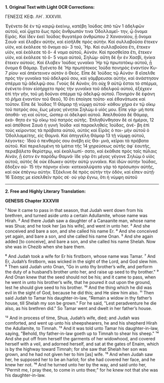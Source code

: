 **1. Original Text with Light OCR Corrections:**

ΓΕΝΕΣΙΣ
ΚΕΦ. ΛΗ´. XXXVIII.

Ἐγένετο δὲ ἐν τῷ καιρῷ ἐκείνῳ, κατέβη Ἰούδας ἀπὸ τῶν 1
ἀδελφῶν αὐτοῦ, καὶ ᾤχετο ἕως πρὸς ἄνθρωπόν τινα Ὀδολλαμεῖ-
την, ᾧ ὄνομα Εἰράς. Καὶ ἴδεν ἐκεῖ Ἰούδας θυγατέρα ἀνθρώπου 2
Χαναναίου, ᾗ ὄνομα Σαυά· καὶ ἔλαβεν αὐτήν, καὶ εἰσῆλθε πρὸς
αὐτήν. Καὶ συλλαβοῦσα ἔτεκεν υἱόν, καὶ ἐκάλεσε τὸ ὄνομα αὐ- 3
τοῦ, Ἤρ. Καὶ συλλαβοῦσα ἔτι, ἔτεκεν υἱόν, καὶ ἐκάλεσε τὸ ὄ- 4
νομα αὐτοῦ, Αὐνάν. Καὶ προσθεῖσα ἔτι, ἔτεκεν υἱόν, καὶ ἐκάλεσε τὸ ὄ- 5
νομα αὐτοῦ, Σηλώμ· αὕτη δὲ ἦν ἐν Χασβί, ἡνίκα ἔτεκεν αὐτούς.
Καὶ ἔλαβεν Ἰούδας γυναῖκα Ἤρ τῷ πρωτοτόκῳ αὐτοῦ, ᾗ ὄνομα 6
Θάμαρ. Ἐγένετο δὲ Ἤρ πρωτότοκος Ἰούδα πονηρὸς ἐναντίον Κυ- 7
ρίου· καὶ ἀπέκτεινεν αὐτὸν ὁ Θεός. Εἶπε δὲ Ἰούδας τῷ Αὐνάν· 8
εἴσελθε πρὸς τὴν γυναῖκα τοῦ ἀδελφοῦ σου, καὶ γάμβρευσαι αὐτήν,
καὶ ἀνάστησον σπέρμα τῷ ἀδελφῷ σου. Γνοὺς δὲ Αὐνάν, ὅτι οὐχ 9
αὐτῷ ἔσται τὸ σπέρμα, ἐγένετο ὅταν εἰσήρχετο πρὸς τὴν γυναῖκα
τοῦ ἀδελφοῦ αὐτοῦ, ἐξέχεεν ἐπὶ τὴν γῆν, τοῦ μὴ δοῦναι σπέρμα
τῷ ἀδελφῷ αὐτοῦ. Πονηρὸν δὲ ἐφάνη τὸ ῥῆμα ἐναντίον τοῦ Θεοῦ, 10
ὅτι ἐποίησε τοῦτο· καὶ ἐθανάτωσε καὶ τοῦτον. Εἶπε δὲ Ἰούδας 11
Θάμαρ τῇ νύμφῃ αὐτοῦ· κάθου χήρα ἐν τῷ οἴκῳ τοῦ πατρός σου,
ἕως μέγας γένηται Σηλὼμ ὁ υἱός μου. Εἶπε γάρ· μή ποτε ἀποθά-
νῃ καὶ οὗτος, ὥσπερ οἱ ἀδελφοὶ αὐτοῦ. Ἀπελθοῦσα δὲ Θάμαρ, ἐκά-
θητο ἐν τῷ οἴκῳ τοῦ πατρός αὐτῆς. Ἐπληθύνθησαν δὲ αἱ ἡμέραι, 12
καὶ ἀπέθανε Σαυά ἡ γυνὴ Ἰούδα· καὶ παρακληθεὶς Ἰούδας, ἀνέ-
βη ἐπὶ τοὺς κείροντας τὰ πρόβατα αὐτοῦ, αὐτὸς καὶ Εἰρὰς ὁ ποι-
μὴν αὐτοῦ ὁ Ὀδολλαμείτης, εἰς Θαμνά. Καὶ ἀπηγγέλη Θάμαρ 13
τῇ νύμφῃ αὐτοῦ, λέγοντες· Ἰδοὺ ὁ πενθερός σου ἀνέβη εἰς Θα-
μνά, κεῖραι τὰ πρόβατα αὐτοῦ. Καὶ περιελομένη τὰ ἱμάτια τῆς 14
χηρεύσεως αὐτῆς ἀφ᾿ ἑαυτῆς, περιεβάλετο θερίστρῳ, καὶ ἐκαλλωπί-
σατο, καὶ ἐκάθισε πρὸς ταῖς πύλαις Αἰνάν, ᾗ ἐστιν ἐν παρόδῳ
Θαμνά· ἴδε γὰρ ὅτι μέγας γέγονε Σηλὼμ ὁ υἱὸς αὐτοῦ, αὐτὸς δὲ οὐκ
ἔδωκεν αὐτὴν αὐτῷ γυναῖκα. Καὶ ἰδὼν αὐτὴν Ἰούδας, ἔδοξεν αὐ- 15
τὴν πόρνην εἶναι· κατεκαλύψατο γὰρ τὸ πρόσωπον αὐτῆς, καὶ οὐκ
ἐπέγνω αὐτήν. Ἐξέκλινε δὲ πρὸς αὐτὴν τὴν ὁδόν, καὶ εἶπεν αὐτῇ· 16
Ἐάσῃς με εἰσελθεῖν πρὸς σέ· οὐ γὰρ ἔγνω, ὅτι ἡ νύμφη αὐτοῦ

---

**2. Free and Highly Literary Translation:**

**GENESIS**
**Chapter XXXVIII**

¹ Now it came to pass in that season, that Judah went down from his brethren, and turned aside unto a certain Adullamite, whose name was Hirah. ² And there Judah saw a daughter of a Canaanite man, whose name was Shua; and he took her [as his wife], and went in unto her. ³ And she conceived and bare a son, and she called his name Er. ⁴ And she conceived yet again, and bare a son, and she called his name Onan. ⁵ And she again added [to conceive], and bare a son, and she called his name Shelah. Now she was in Chezib when she bare them.

⁶ And Judah took a wife for Er his firstborn, whose name was Tamar. ⁷ And Er, Judah’s firstborn, was wicked in the sight of the Lord, and God slew him. ⁸ Then said Judah unto Onan, "Go in unto thy brother’s wife, and perform the duty of a husband’s brother unto her, and raise up seed to thy brother." ⁹ And Onan knew that the seed should not be his; and it came to pass, when he went in unto his brother’s wife, that he poured it out upon the ground, lest he should give seed to his brother. ¹⁰ And the thing which he did was evil in the sight of God, because he did this; and He slew him also. ¹¹ Then said Judah to Tamar his daughter-in-law, "Remain a widow in thy father’s house, till Shelah my son be grown." For he said, "Lest peradventure he die also, as his brethren did." So Tamar went and dwelt in her father’s house.

¹² And in process of time, Shua, Judah’s wife, died; and Judah was comforted, and went up unto his sheepshearers, he and his shepherd Hirah the Adullamite, to Timnah. ¹³ And it was told unto Tamar his daughter-in-law, saying, "Behold, thy father-in-law goeth up to Timnah to shear his sheep." ¹⁴ And she put off from herself the garments of her widowhood, and covered herself with a veil, and adorned herself, and sat at the gates of Enaim, which is by the highway toward Timnah; for she saw that Shelah her son was grown, and he had not given her to him [as] wife. ¹⁵ And when Judah saw her, he supposed her to be an harlot; for she had covered her face, and he knew her not. ¹⁶ And he turned unto her by the way, and said unto her, "Permit me, I pray thee, to come in unto thee;" for he knew not that she was his daughter-in-law.